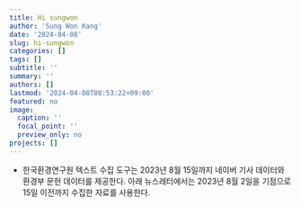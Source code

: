 ```yaml
---
title: Hi sungwon
author: 'Sung Won Kang'
date: '2024-04-08'
slug: hi-sungwon
categories: []
tags: []
subtitle: ''
summary: ''
authors: []
lastmod: '2024-04-08T08:53:22+09:00'
featured: no
image:
  caption: ''
  focal_point: ''
  preview_only: no
projects: []
---
```




* 한국환경연구원 텍스트 수집 도구는 2023년 8월 15일까지 네이버 기사 데이터와 환경부 문헌 데이터를 제공한다. 아래 뉴스레터에서는 2023년 8월 2일을 기점으로 15일 이전까지 수집한 자료를 사용한다. 
